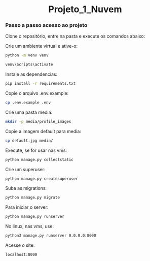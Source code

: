 <h1 align="center"> Projeto_1_Nuvem </h1>

### Passo a passo acesso ao projeto

Clone o repositório, entre na pasta e execute os comandos abaixo:

Crie um ambiente virtual e ative-o:
```sh
python -m venv venv
```
```sh
venv\Scripts\activate
```

Instale as dependencias:
```sh
pip install -r requirements.txt
```

Copie o arquivo .env.example:
```sh
cp .env.example .env
```

Crie uma pasta media:
```sh
mkdir -p media/profile_images
```

Copie a imagem default para media:
```sh
cp default.jpg media/
```

Execute, se for usar nas vms:
```sh
python manage.py collectstatic
```

Crie um superuser:
```sh
python manage.py createsuperuser
```

Suba as migrations:
```sh
python manage.py migrate
```

Para iniciar o server:
```sh
python manage.py runserver
```

No linux, nas vms, use:
```sh
python3 manage.py runserver 0.0.0.0:8000
```

Acesse o site:
```sh
localhost:8000
```

